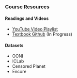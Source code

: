 ### Course Resources

#### Readings and Videos

- [YouTube Video
  Playlist](https://www.youtube.com/playlist?list=PLpherdrLyny9vAH3GUofYRu4Ig8wY9Lho)
- [Textbook Github](https://github.com/noise-lab/censorship-book) (In
  Progress)

#### Datasets

- OONI
- ICLab
- Censored Planet
- Encore
